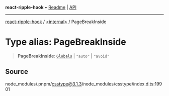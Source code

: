 **react-ripple-hook** • [Readme](../../README.md) \| [API](../../globals.md)

---

[react-ripple-hook](../../README.md) / [\<internal\>](../README.md) / PageBreakInside

# Type alias: PageBreakInside

> **PageBreakInside**: [`Globals`](Globals.md) \| `"auto"` \| `"avoid"`

## Source

node_modules/.pnpm/csstype@3.1.3/node_modules/csstype/index.d.ts:19901
